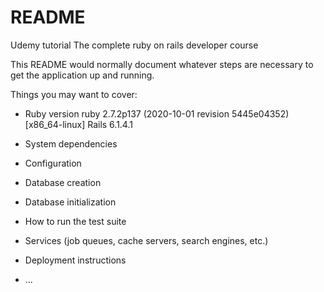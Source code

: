 # README

Udemy tutorial The complete ruby on rails developer course

This README would normally document whatever steps are necessary to get the
application up and running.

Things you may want to cover:

* Ruby version ruby 2.7.2p137 (2020-10-01 revision 5445e04352) [x86_64-linux]
  Rails 6.1.4.1
* System dependencies

* Configuration

* Database creation

* Database initialization

* How to run the test suite

* Services (job queues, cache servers, search engines, etc.)

* Deployment instructions

* ...
